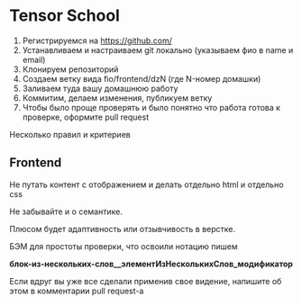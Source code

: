 # Tensor School

1. Регистрируемся на <https://github.com/>
2. Устанавливаем и настраиваем git локально (указываем фио в name и email)
3. Клонируем репозиторий
4. Создаем ветку вида fio/frontend/dzN (где N-номер домашки)
5. Заливаем туда вашу домашнюю работу
6. Коммитим, делаем изменения, публикуем ветку
7. Чтобы было проще проверять и было понятно что работа готова к проверке, оформите pull request

Несколько правил и критериев

## Frontend

Не путать контент с отображением и делать отдельно html и отдельно css

Не забывайте и о семантике.

Плюсом будет адаптивность или отзывчивость в верстке.

БЭМ для простоты проверки, что освоили нотацию пишем

**блок-из-нескольких-слов__элементИзНесколькихСлов_модификатор**

Если вдруг вы уже все сделали применив свое видение, напишите об этом в комментарии pull request-а
